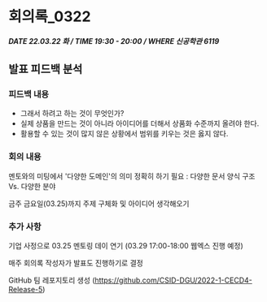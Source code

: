 # 회의록_0322

##### DATE 22.03.22 화 / TIME 19:30 - 20:00 / WHERE 신공학관 6119

## 발표 피드백 분석

### 피드백 내용

- 그래서 하려고 하는 것이 무엇인가?
- 실제 상품을 만드는 것이 아니라 아이디어를 더해서 상품화 수준까지 올려야 한다.
- 활용할 수 있는 것이 많지 않은 상황에서 범위를 키우는 것은 옳지 않다.

### 회의 내용

멘토와의 미팅에서 '다양한 도메인'의 의미 정확히 하기 필요 : 다양한 문서 양식 구조 Vs. 다양한 분야

금주 금요일(03.25)까지 주제 구체화 및 아이디어 생각해오기

### 추가 사항

기업 사정으로 03.25 멘토링 데이 연기 (03.29 17:00-18:00 웹엑스 진행 예정)

매주 회의록 작성자가 발표도 진행하기로 결정

GitHub 팀 레포지토리 생성 (https://github.com/CSID-DGU/2022-1-CECD4-Release-5)
